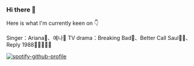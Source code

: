 ### Hi there 👋

Here is what I'm currently keen on 👇

Singer：Ariana🎵、예나🥥
TV drama：Breaking Bad🧊、Better Call Saul👨‍⚖️、Reply 1988🧒🧒👧🧒🧒

[![spotify-github-profile](https://spotify-github-profile.vercel.app/api/view?uid=sggzqgc6si027y7iohmu5d4w1&cover_image=true&theme=default&show_offline=false&background_color=121212&interchange=false)](https://github.com/kittinan/spotify-github-profile)


